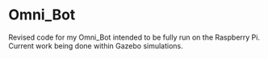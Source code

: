 # Omni_Bot
Revised code for my Omni_Bot intended to be fully run on the Raspberry Pi. Current work being done within Gazebo simulations.
